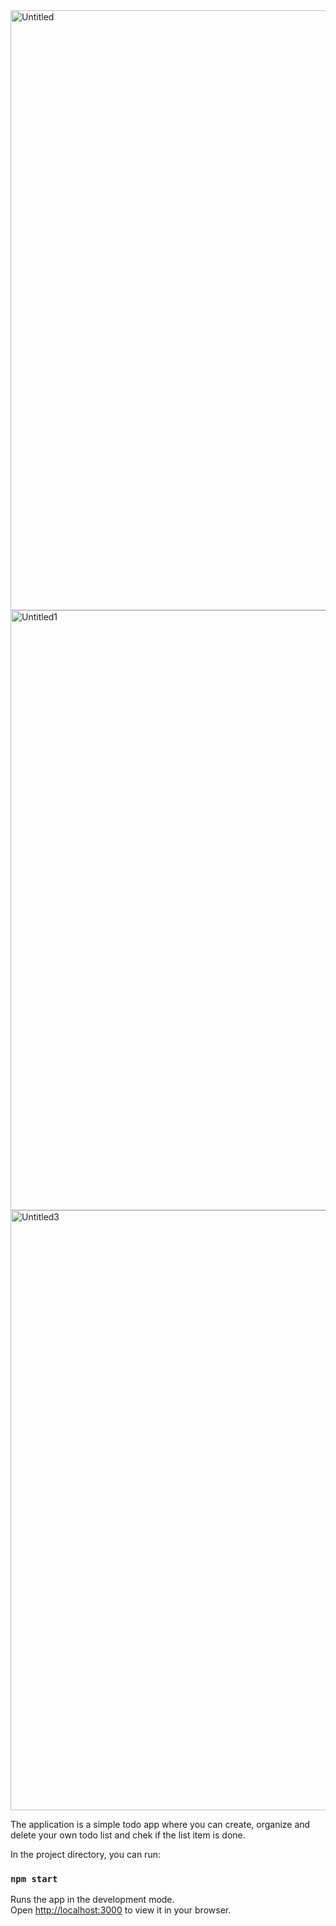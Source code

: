<img width="960" alt="Untitled" src="https://user-images.githubusercontent.com/109179284/235323326-cb32c7c1-4231-466f-8cfa-f166518fe3db.png">
<img width="960" alt="Untitled1" src="https://user-images.githubusercontent.com/109179284/235323366-374d9169-25db-4001-bd58-3a4288f39596.png">
<img width="960" alt="Untitled3" src="https://user-images.githubusercontent.com/109179284/235323368-f79671df-eb90-49e7-b39a-ff655877a692.png">

The application is a simple todo app where you can create, organize and delete your own todo list and chek if the list item is done.

In the project directory, you can run:
### `npm start`

Runs the app in the development mode.\
Open [http://localhost:3000](http://localhost:3000) to view it in your browser.




